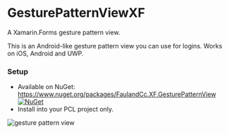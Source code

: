 # GesturePatternViewXF
A Xamarin.Forms gesture pattern view.

This is an Android-like gesture pattern view you can use for logins.
Works on iOS, Android and UWP.

### Setup
* Available on NuGet: https://www.nuget.org/packages/FaulandCc.XF.GesturePatternView [![NuGet](https://img.shields.io/nuget/v/FaulandCc.XF.GesturePatternView.svg?label=NuGet)](https://www.nuget.org/packages/FaulandCc.XF.GesturePatternView/)
* Install into your PCL project only.


![gesture pattern view](http://software.fauland.cc/wp-content/uploads/2017/10/xfgesturepatternview.png)

